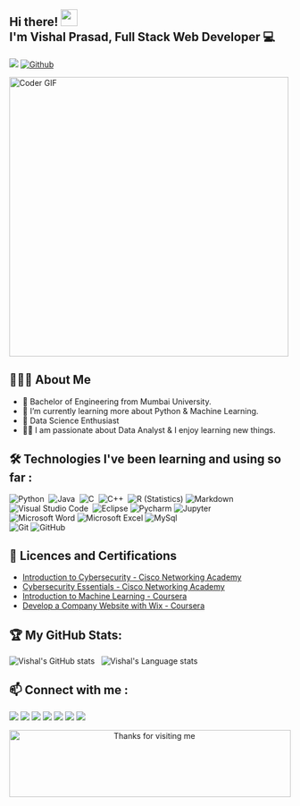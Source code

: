 ## Hi there! <img src="https://user-images.githubusercontent.com/42378118/110234147-e3259600-7f4e-11eb-95be-0c4047144dea.gif" width="30"> <br> I'm Vishal Prasad, Full Stack Web Developer :computer:<br>
![](https://visitor-badge.laobi.icu/badge?page_id=iamvishalprasad.iamvishalprasad)
[![Github](https://img.shields.io/github/followers/iamvishalprasad?label=Followers&logo=Github)](https://github.com/iamvishalprasad)

<img src="https://media.giphy.com/media/SWoSkN6DxTszqIKEqv/giphy.gif" alt="Coder GIF" width="500"> <br>

## 👨🏻‍💻 About Me
- 🏫 Bachelor of Engineering from Mumbai University.
- 🐍 I’m currently learning more about Python & Machine Learning.
- 🚀 Data Science Enthusiast
- 👨‍💻 I am passionate about Data Analyst & I enjoy learning new things.

## 🛠 Technologies I've been learning and using so far :
![Python](https://img.shields.io/badge/-Python-05122A?style=flat&logo=python)&nbsp;
![Java](https://img.shields.io/badge/java-%23ED8B00.svg?style=flat&logo=java&logoColor=white)&nbsp;
![C](https://img.shields.io/badge/-C-05122A?style=flat&logo=C&logoColor=A8B9CC)&nbsp;
![C++](https://img.shields.io/badge/-C++-05122A?style=flat&logo=C%2B%2B&logoColor=00599C)&nbsp;
![R (Statistics)](https://img.shields.io/badge/r-%23276DC3.svg?style=flat&logo=r&logoColor=white)
![Markdown](https://img.shields.io/badge/-Markdown-05122A?style=flat&logo=markdown)\
![Visual Studio Code](https://img.shields.io/badge/VisualStudio-5C2D91.svg?style=flat&logo=visual-studio&logoColor=white)&nbsp;
![Eclipse](https://img.shields.io/badge/-Eclipse-05122A?style=flat&logo=eclipse-ide&logoColor=2C2255)
![Pycharm](https://img.shields.io/badge/Pycharm-143?style=flat&logo=pycharm&logoColor=black&color=black&labelColor=green)
![Jupyter](https://img.shields.io/badge/Jupyter-%23F37626.svg?style=flat&logo=Jupyter&logoColor=white)\
![Microsoft Word](https://img.shields.io/badge/Microsoft_Word-2B579A?style=flat&logo=microsoft-word&logoColor=white)
![Microsoft Excel](https://img.shields.io/badge/Microsoft_Excel-217346?style=flat&logo=microsoft-excel&logoColor=white)
![MySql](https://img.shields.io/badge/mysql-%2300f.svg?style=flat&logo=mysql&logoColor=white)\
![Git](https://img.shields.io/badge/Git-%23F05033.svg?style=flat&logo=git&logoColor=white)
![GitHub](https://img.shields.io/badge/GitHub-%23121011.svg?style=flat&logo=github&logoColor=white)

## 📜 Licences and Certifications
- [Introduction to Cybersecurity - Cisco Networking Academy](https://www.credly.com/badges/4ee6b47f-167c-49bf-8d69-95fe7e74d147?source=linked_in_profile)
- [Cybersecurity Essentials - Cisco Networking Academy](https://www.credly.com/badges/c1de935d-94a7-449b-ad00-7bff6b4db3d0?source=linked_in_profile)
- [Introduction to Machine Learning - Coursera](https://coursera.org/share/c842548e9832cc1f4a691de0da9945bb)
- [Develop a Company Website with Wix - Coursera](https://coursera.org/share/57d6cb643c34d894238aca0598d76bae)

## :trophy: My GitHub Stats:
![Vishal's GitHub stats](https://github-readme-stats.vercel.app/api?username=iamvishalprasad&show_icons=true&hide_border=true)&nbsp;&nbsp;
![Vishal's Language stats](https://github-readme-stats-eight-theta.vercel.app/api/top-langs/?username=iamvishalprasad&layout=compact&langs_count=8&hide_border=true)

## 📫 Connect with me :
<p id="socialIcons" align="left">
    <a href="https://www.linkedin.com/in/iamvishalprasad/" alt="LinkedIn">
        <img src="https://img.shields.io/badge/-LinkedIn-blue?style=flat-square&logo=linkedin" /></a>
    <a href="https://hackerrank.com/iamvishalprasad" alt="HackerRank">
        <img src="https://img.shields.io/badge/-HackerRank-3a424f?style=flat-square&logo=hackerrank" /></a>
      <a href="mailto:vishal808prasad@gamil.com">
        <img src="https://img.shields.io/badge/-Gmail-D14836?style=flat-square&logo=Gmail&logoColor=white"/></a>
    <a href="https://instagram.com/iamvishal.prasad" alt="Instagram">
        <img src="https://img.shields.io/badge/-Instagram-E4405F?style=flat-square&logo=instagram&logoColor=white" /></a>
    <a href="http://www.twitter.com/iamVishalPrasad" alt="twitter">
        <img src="https://img.shields.io/badge/-Twitter-1ca0f1?style=flat&labelColor=1ca0f1&logo=twitter&logoColor=white" /></a>
    <a href="http://www.facebook.com/iamvishal.prasad" alt="facebook">
       <img src="https://img.shields.io/badge/Facebook-%231877F2.svg?style=for-the-square&logo=Facebook&logoColor=white" /></a>
    <a href="https://www.youtube.com/iamvishalprasad" alt="Youtube">
       <img src="https://img.shields.io/badge/YouTube-FF0000?style=for-the-square&logo=YouTube&logoColor=white" /></a>
</p>
  
  
<!-- Footer -->

<div align="center">

<img height="120" alt="Thanks for visiting me" width="100%" src="https://raw.githubusercontent.com/BrunnerLivio/brunnerlivio/master/images/marquee.svg" />
<br />
